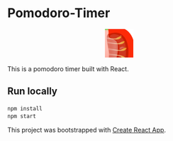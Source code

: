 # Pomodoro-Timer

<center><img src="public/logo192.png" alt="tomato" title="tomato" width=64px height=64px /></center>

This is a pomodoro timer built with React.

## Run locally

```sh
npm install
npm start
```

This project was bootstrapped with [Create React App](https://github.com/facebook/create-react-app).
